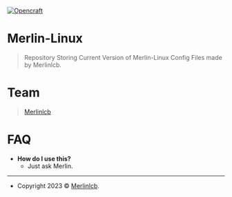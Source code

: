<a href="https://opencraft.cf"><img src="https://icons.iconarchive.com/icons/chrisl21/minecraft/128/3D-Mycelium-icon.png" title="Opencraft Plugins/Configs" alt="Opencraft"></a>

# Merlin-Linux

> Repository Storing Current Version of Merlin-Linux Config Files made by Merlinlcb.

# Team

> <a href="https://github.com/merlinlcb" target="_blank">Merlinlcb</a>

# FAQ

- **How do I use this?**
    - Just ask Merlin.

---

- Copyright 2023 © <a href="https://merlinlcb.com/" target="_blank">Merlinlcb</a>.
